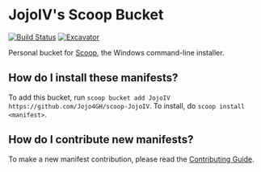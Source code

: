 # JojoIV's Scoop Bucket

<!-- Uncomment the following line after replacing placeholders -->
[![Build Status](https://ci.appveyor.com/api/projects/status/rjd3vhlnek897ofy?svg=true)](https://ci.appveyor.com/project/Jojo4GH/scoop-JojoIV "Build Status") [![Excavator](https://github.com/Jojo4GH/scoop-JojoIV/actions/workflows/excavator.yml/badge.svg)](https://github.com/Jojo4GH/scoop-JojoIV/actions/workflows/excavator.yml)

Personal bucket for [Scoop](https://scoop.sh), the Windows command-line installer.

How do I install these manifests?
---------------------------------

To add this bucket, run `scoop bucket add JojoIV https://github.com/Jojo4GH/scoop-JojoIV`. To install, do `scoop install <manifest>`.

How do I contribute new manifests?
----------------------------------

To make a new manifest contribution, please read the [Contributing Guide](https://github.com/ScoopInstaller/.github/blob/main/.github/CONTRIBUTING.md).
